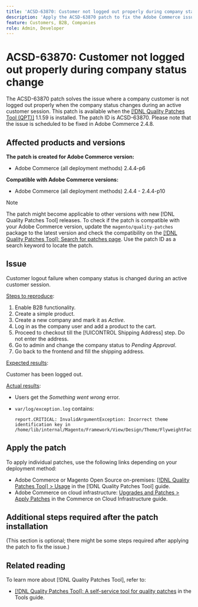 ```yaml
---
title: 'ACSD-63870: Customer not logged out properly during company status change'
description: 'Apply the ACSD-63870 patch to fix the Adobe Commerce issue where a company customer is not logged out properly when the company status changes during an active customer session.'
feature: Customers, B2B, Companies
role: Admin, Developer
---
```


# ACSD-63870: Customer not logged out properly during company status change

The ACSD-63870 patch solves the issue where a company customer is not logged out properly when the company status changes during an active customer session. This patch is available when the [[!DNL Quality Patches Tool (QPT)]](/help/tools/quality-patches-tool/quality-patches-tool-to-self-serve-quality-patches.md) 1.1.59 is installed. The patch ID is ACSD-63870. Please note that the issue is scheduled to be fixed in Adobe Commerce 2.4.8.

## Affected products and versions

**The patch is created for Adobe Commerce version:**

* Adobe Commerce (all deployment methods) 2.4.4-p6

**Compatible with Adobe Commerce versions:**

* Adobe Commerce (all deployment methods) 2.4.4 - 2.4.4-p10

>[!NOTE]
>
>The patch might become applicable to other versions with new [!DNL Quality Patches Tool] releases. To check if the patch is compatible with your Adobe Commerce version, update the `magento/quality-patches` package to the latest version and check the compatibility on the [[!DNL Quality Patches Tool]: Search for patches page](https://experienceleague.adobe.com/tools/commerce-quality-patches/index.html). Use the patch ID as a search keyword to locate the patch.

## Issue

Customer logout failure when company status is changed during an active customer session.

<u>Steps to reproduce</u>:

1. Enable B2B functionality.
1. Create a simple product.
1. Create a new company and mark it as *Active*.
1. Log in as the company user and add a product to the cart.
1. Proceed to checkout till the [!UICONTROL Shipping Address] step. Do not enter the address.
1. Go to admin and change the company status to *Pending Approval*.
1. Go back to the frontend and fill the shipping address.

<u>Expected results</u>:

Customer has been logged out.

<u>Actual results</u>:

* Users get the *Something went wrong* error.
* `var/log/exception.log` contains:

  ```
  report.CRITICAL: InvalidArgumentException: Incorrect theme identification key in /home/lib/internal/Magento/Framework/View/Design/Theme/FlyweightFactory.php:60
  ```


## Apply the patch

To apply individual patches, use the following links depending on your deployment method:

* Adobe Commerce or Magento Open Source on-premises: [[!DNL Quality Patches Tool] > Usage](/help/tools/quality-patches-tool/usage.md) in the [!DNL Quality Patches Tool] guide.
* Adobe Commerce on cloud infrastructure: [Upgrades and Patches > Apply Patches](https://experienceleague.adobe.com/docs/commerce-cloud-service/user-guide/develop/upgrade/apply-patches.html) in the Commerce on Cloud Infrastructure guide.

## Additional steps required after the patch installation

(This section is optional; there might be some steps required after applying the patch to fix the issue.) 

## Related reading

To learn more about [!DNL Quality Patches Tool], refer to:

* [[!DNL Quality Patches Tool]: A self-service tool for quality patches](/help/tools/quality-patches-tool/quality-patches-tool-to-self-serve-quality-patches.md) in the Tools guide.

